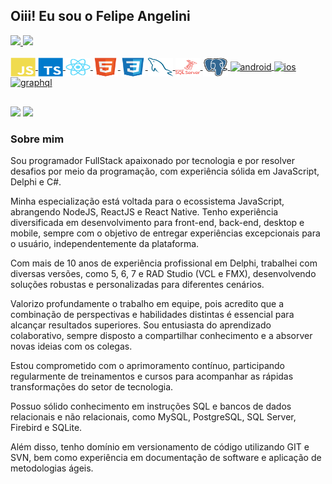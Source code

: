 ## Oiii! Eu sou o Felipe Angelini
 <div>
  <a href="https://github.com/felipeangelini">
  <img height="180em" src="https://github-readme-stats.vercel.app/api?username=felipeangelini&show_icons=true&theme=dracula&include_all_commits=true&count_private=true"/>
  <img height="180em" src="https://github-readme-stats.vercel.app/api/top-langs/?username=felipeangelini&layout=compact&langs_count=7&theme=dracula"/>
</div>
  
<div style="display: inline_block"><br>
<img align="center" alt="Js" height="30" width="40" src="https://raw.githubusercontent.com/devicons/devicon/master/icons/javascript/javascript-plain.svg">
<img align="center" alt="Ts" height="30" width="40" src="https://raw.githubusercontent.com/devicons/devicon/master/icons/typescript/typescript-plain.svg">
<img align="center" alt="React" height="30" width="40" src="https://raw.githubusercontent.com/devicons/devicon/master/icons/react/react-original.svg">
<img align="center" alt="HTML" height="30" width="40" src="https://raw.githubusercontent.com/devicons/devicon/master/icons/html5/html5-original.svg">
<img align="center" alt="CSS" height="30" width="40" src="https://raw.githubusercontent.com/devicons/devicon/master/icons/css3/css3-original.svg">
<img align="center" alt="mysql" height="30" width="40" src="https://raw.githubusercontent.com/devicons/devicon/master/icons/mysql/mysql-original.svg">
<img align="center" alt="microsoftsqlserver" height="30" width="40" src="https://raw.githubusercontent.com/devicons/devicon/master/icons/microsoftsqlserver/microsoftsqlserver-plain-wordmark.svg">
<img align="center" alt="postgresql" height="30" width="40" 
src="https://raw.githubusercontent.com/devicons/devicon/master/icons/postgresql/postgresql-original.svg">
<img align="center" alt="android" height="30" width="40" src="https://cdn.jsdelivr.net/gh/devicons/devicon@latest/icons/android/android-original.svg" />
<img align="center" alt="ios" height="30" width="40" src="https://cdn.jsdelivr.net/gh/devicons/devicon@latest/icons/apple/apple-original.svg" />
<img align="center" alt="graphql" height="30" width="40" src="https://cdn.jsdelivr.net/gh/devicons/devicon@latest/icons/graphql/graphql-plain.svg" />
          
          
  
</div>
  
  ##
 <div>
  <a href="https://www.linkedin.com/in/felipe-angelini-4a8b92a6" target="_blank"><img src="https://img.shields.io/badge/-LinkedIn-%230077B5?style=for-the-badge&logo=linkedin&logoColor=white" target="_blank"></a> 
  <a href = "mailto:felipeoangelini@gmail.com"><img src="https://img.shields.io/badge/-Gmail-%23333?style=for-the-badge&logo=gmail&logoColor=white" target="_blank"></a>
  </div>
  
### Sobre mim
Sou programador FullStack apaixonado por tecnologia e por resolver desafios por meio da programação, com experiência sólida em JavaScript, Delphi e C#.

Minha especialização está voltada para o ecossistema JavaScript, abrangendo NodeJS, ReactJS e React Native. Tenho experiência diversificada em desenvolvimento para front-end, back-end, desktop e mobile, sempre com o objetivo de entregar experiências excepcionais para o usuário, independentemente da plataforma.

Com mais de 10 anos de experiência profissional em Delphi, trabalhei com diversas versões, como 5, 6, 7 e RAD Studio (VCL e FMX), desenvolvendo soluções robustas e personalizadas para diferentes cenários.

Valorizo profundamente o trabalho em equipe, pois acredito que a combinação de perspectivas e habilidades distintas é essencial para alcançar resultados superiores. Sou entusiasta do aprendizado colaborativo, sempre disposto a compartilhar conhecimento e a absorver novas ideias com os colegas.

Estou comprometido com o aprimoramento contínuo, participando regularmente de treinamentos e cursos para acompanhar as rápidas transformações do setor de tecnologia.

Possuo sólido conhecimento em instruções SQL e bancos de dados relacionais e não relacionais, como MySQL, PostgreSQL, SQL Server, Firebird e SQLite.

Além disso, tenho domínio em versionamento de código utilizando GIT e SVN, bem como experiência em documentação de software e aplicação de metodologias ágeis.
